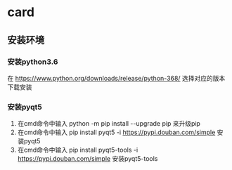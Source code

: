 # card

## 安装环境

### 安装python3.6

在 https://www.python.org/downloads/release/python-368/ 选择对应的版本下载安装

### 安装pyqt5

1) 在cmd命令中输入 python -m pip install --upgrade pip 来升级pip
2) 在cmd命令中输入 pip install pyqt5 -i https://pypi.douban.com/simple 安装pyqt5
3) 在cmd命令中输入 pip install pyqt5-tools -i https://pypi.douban.com/simple 安装pyqt5-tools

